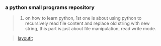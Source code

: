 ### a python small programs repository

> 1. on how to learn python, 1st one is about using python to recursively read file content and replace old string with new string, this part is just about file manipulation, read write mode.
    
> [layoutit](http://www.caloch.cn/layoutit/)

